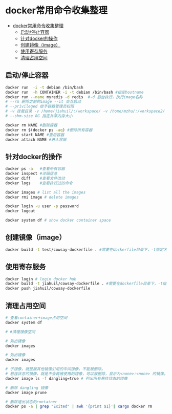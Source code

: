 # docker常用命令收集整理
- [docker常用命令收集整理](#docker常用命令收集整理)
  - [启动/停止容器](#启动停止容器)
  - [针对docker的操作](#针对docker的操作)
  - [创建镜像（image）](#创建镜像image)
  - [使用寄存服务](#使用寄存服务)
  - [清理占用空间](#清理占用空间)
## 启动/停止容器

```bash
docker run  -i -t debian /bin/bash
docker run  -h CONTAINER -i -t debian /bin/bash #指定hostname
docker run --name myredis -d redis  #-d 后台执行，执行image名称
# --rm 删除之前的image --it 交互启动
# --privileged 给予容器管理员权限
# -v 挂载目录 -v /home/jiahuil/:/workspace/ -v /home/mzhu/:/workspace2/
# --shm-size 8G 指定共享内存大小

docker rm NAME #删除容器
docker rm $(docker ps -aq) #删除所有容器
docker start NAME #重启容器
docker attach NAME #进入容器
```

## 针对docker的操作

```bash
docker ps -a   #查看所有容器
docker inspect #详细信息
docker diff    #查看文件改动
docker logs    #查看执行过的命令

docker images # list all the images
docker rmi image # delete images

docker login -u user -p password
docker logout

docker system df # show docker container space
```

## 创建镜像（image）
```bash
docker build -t test/cowsay-dockerfile . #需要在dockerfile目录下，-t指定名称
```
## 使用寄存服务
```bash
docker login # login docker hub
docker build -t jiahuil/cowsay-dockerfile . #需要在dockerfile目录下，-t指定名称
docker push jiahuil/cowsay-dockerfile 

```
## 清理占用空间
```bash
# 查看container+image占用空间
docker system df

# #清理镜像空间

# 列出镜像
docker images 

# 列出镜像
docker images 

# 子镜像，就是被其他镜像引用的中间镜像，不能被删除。
# 悬挂状态的镜像，就是不会再被使用的镜像，可以被删除，显示为<none>:<none> 的镜像。
docker image ls -f dangling=true # 列出所有悬挂状态的镜像

# 删除 dangling 镜像
docker image prune

# 删除退出状态的container
docker ps -a | grep "Exited" | awk '{print $1}'| xargs docker rm

```